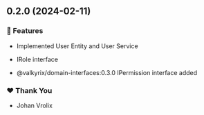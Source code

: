 ## 0.2.0 (2024-02-11)


### 🚀 Features

- Implemented User Entity and User Service

- IRole interface

- @valkyrix/domain-interfaces:0.3.0 IPermission interface added


### ❤️  Thank You

- Johan Vrolix